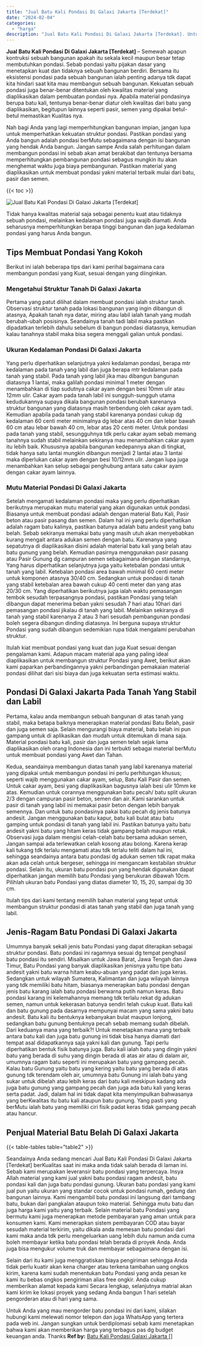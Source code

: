 ```yaml
---
title: "Jual Batu Kali Pondasi Di Galaxi Jakarta [Terdekat]"
date: "2024-02-04"
categories: 
  - "harga"
description: "Jual Batu Kali Pondasi Di Galaxi Jakarta [Terdekat]. Untuk Anda yang mau mengorder batu pondasi ini dari kami, silakan hubungi kami melewati nomor telepon da..."
---
```


**Jual Batu Kali Pondasi Di Galaxi Jakarta \[Terdekat\]** – Semewah apapun kontruksi sebuah bangunan apakah itu sekala kecil maupun besar tetap membutuhkan pondasi. Sebab pondasi yaitu pijakan dasar yang menetapkan kuat dan tidaknya sebuah bangunan berdiri. Bersama itu eksistensi pondasi pada sebuah bangunan ialah penting adanya tdk dapat kita hindari saat kita mau membangun sebuah bangunan. Kekuatan sebuah pondasi juga benar-benar ditentukan oleh kwalitas material yang diaplikasikan dalam pembuatan pondasi nya. Apabila material pondasinya berupa batu kali, tentunya benar-benar diatur oleh kwalitas dari batu yang diaplikasikan, begitupun lainnya seperti pasir, semen yang dipakai betul-betul memastikan Kualitas nya.

Nah bagi Anda yang lagi memperhitungkan bangunan impian, jangan lupa untuk memperhatikan kekuatan struktur pondasi. Pastikan pondasi yang Anda bangun adalah pondasi berMutu sebagaimana dengan isi bangunan yang hendak Anda bangun. Jangan sampe Anda salah perhitungan dalam membangun pondasi ini sebab akan amat berakibat dan tentunya bersama memperhitungkan pembangunan pondasi sebagus mungkin itu akan menghemat waktu juga biaya pembangunan. Pastikan material yang diaplikasikan untuk membuat pondasi yakni material terbaik mulai dari batu, pasir dan semen.

{{< toc >}}

![Jual Batu Kali Pondasi Di Galaxi Jakarta [Terdekat]](/images/jual-batu-kali-02.png)

Tidak hanya kwalitas material saja sebagai penentu kuat atau tidaknya sebuah pondasi, melainkan kedalaman pondasi juga wajib diamati. Anda seharusnya memperhitungkan berapa tinggi bangunan dan juga kedalaman pondasi yang harus Anda bangun.

## Tips Membuat Pondasi Yang Kokoh

Berikut ini ialah beberapa tips dari kami perihal bagaimana cara membangun pondasi yang Kuat, sesuai dengan yang diinginkan.

### Mengetahui Struktur Tanah Di Galaxi Jakarta

Pertama yang patut dilihat dalam membuat pondasi ialah struktur tanah. Observasi struktur tanah pada lokasi bangunan yang ingin dibangun di atasnya, Apakah tanah nya datar, miring atau labil ialah tanah yang mudah berubah-ubah posisinya. Seandainya tanah tadi labil maka pastikan dipadatkan terlebih dahulu sebelum di bangun pondasi diatasnya, kemudian kalau tanahnya stabil maka bisa segera menggali galian untuk pondasi.

### Ukuran Kedalaman Pondasi Di Galaxi Jakarta

Yang perlu diperhatikan selanjutnya yakni kedalaman pondasi, berapa mtr kedalaman pada tanah yang labil dan juga berapa mtr kedalaman pada tanah yang stabil. Pada tanah yang labil jika mau dibangun bangunan diatasnya 1 lantai, maka galilah pondasi minimal 1 meter dengan menambahkan di tiap sudutnya cakar ayam dengan besi 10mm ulir atau 12mm ulir. Cakar ayam pada tanah labil ini sungguh-sungguh utama kedudukannya supaya dikala bangunan pondasi berubah karenanya struktur bangunan yang diatasnya masih terbendung oleh cakar ayam tadi. Kemudian apabila pada tanah yang stabil karenanya pondasi cukup dg kedalaman 60 centi meter minimalnya dg lebar atas 40 cm dan lebar bawah 60 cm atau lebar bawah 40 cm, lebar atas 20 centi meter. Untuk pondasi pada tanah yang stabil, sesungguhnya tdk perlu cakar ayam sebab memang tanahnya sudah stabil melainkan sekiranya mau menambahkan cakar ayam itu lebih baik. Khususnya apabila bangunan kedepannya akan di tingkat, tidak hanya satu lantai mungkin dibangun menjadi 2 lantai atau 3 lantai maka diperlukan cakar ayam dengan besi 10/12mm ulir. Jangan lupa juga menambahkan kan selup sebagai penghubung antara satu cakar ayam dengan cakar ayam lainnya.

### Mutu Material Pondasi Di Galaxi Jakarta

Setelah mengamati kedalaman pondasi maka yang perlu diperhatikan berikutnya merupakan mutu material yang akan digunakan untuk pondasi. Biasanya untuk membuat pondasi adalah dengan material Batu Kali, Pasir beton atau pasir pasang dan semen. Dalam hal ini yang perlu diperhatikan adalah ragam batu kalinya, pastikan batunya adalah batu andesit yang batu belah. Sebab sekiranya memakai batu yang masih utuh akan menyebabkan kurang mengait antara adukan semen dengan batu. Karenanya yang sepatutnya di diaplikasikan disini adalah material batu kali yang belah atau batu gunung yang belah. Kemudian pasirnya menggunakan pasir pasang atau Pasir Gunung dg campuran semen sebagaimana dengan standarnya, Yang harus diperhatikan selanjutnya juga yaitu ketebalan pondasi untuk tanah yang labil. Ketebalan pondasi area bawah minimal 60 centi meter untuk komponen atasnya 30/40 cm. Sedangkan untuk pondasi di tanah yang stabil ketebalan area bawah cukup 40 centi meter dan yang atas 20/30 cm. Yang diperhatikan berikutnya juga ialah waktu pemasangan tembok sesudah terpasangnya pondasi, pastikan Pondasi yang telah dibangun dapat menerima beban yakni sesudah 7 hari atau 10hari dari pemasangan pondasi jikalau di tanah yang labil. Melainkan sekiranya di tanah yang stabil karenanya 2 atau 3 hari sesudah pembangunan pondasi boleh segera dibangun dinding diatasnya. Ini berguna supaya struktur Pondasi yang sudah dibangun sedemikian rupa tidak mengalami perubahan struktur.

Itulah kiat membuat pondasi yang kuat dan juga Kuat sesuai dengan pengalaman kami. Adapun macam material apa yang paling ideal diaplikasikan untuk membangun struktur Pondasi yang Awet, berikut akan kami paparkan perbandingannya yakni perbandingan pemakaian material pondasi dilihat dari sisi biaya dan juga kekuatan serta estimasi waktu.

## Pondasi Di Galaxi Jakarta Pada Tanah Yang Stabil dan Labil

Pertama, kalau anda membangun sebuah bangunan di atas tanah yang stabil, maka betapa baiknya menerapkan material pondasi Batu Belah, pasir dan juga semen saja. Selain mengurangi biaya material, batu belah ini pun gampang untuk di aplikasikan dan mudah untuk ditemukan di mana saja. Material pondasi batu kali, pasir dan juga semen telah sejak lama diaplikasikan oleh orang Indonesia dan ini terbukti sebagai material berMutu untuk membuat pondasi yang Awet dan Tahan.

Kedua, seandainya membangun diatas tanah yang labil karenanya material yang dipakai untuk membangun pondasi ini perlu perhitungan khusus; seperti wajib menggunakan cakar ayam, selup, Batu Kali Pasir dan semen. Untuk cakar ayam, besi yang diaplikasikan bagusnya ialah besi ulir 10mm ke atas. Kemudian untuk corannya menggunakan batu pecah/ batu split ukuran 2/3 dengan campuran pasir beton, semen dan air. Kami sarankan untuk pasir di tanah yang labil ini memakai pasir beton dengan lebih banyak semennya. Dan untuk batu pondasinya pakai batu pecah dg jenis batunya andesit. Jangan menggunakan batu kapur, batu kali bulat atau batu gamping untuk pondasi di tanah yang labil ini. Pastikan batunya yaitu batu andesit yakni batu yang hitam keras tidak gampang belah maupun retak. Observasi juga dalam mengisi celah-celah batu bersama adukan semen, Jangan sampai ada terlewatkan celah kosong atau bolong. Karena kerap kali tukang tdk terlalu mengamati atau tdk terlalu teliti dalam hal ini, sehingga seandainya antara batu pondasi dg adukan semen tdk rapat maka akan ada celah untuk bergeser, sehingga ini mengancam kestabilan struktur pondasi. Selain itu, ukuran batu pondasi pun yang hendak digunakan dapat diperhatikan jangan memilih batu Pondasi yang berukuran dibawah 10cm. Pilihlah ukuran batu Pondasi yang diatas diameter 10, 15, 20, sampai dg 30 cm.

Itulah tips dari kami tentang memilih bahan material yang tepat untuk membangun struktur pondasi di atas tanah yang stabil dan juga tanah yang labil.

## Jenis-Ragam Batu Pondasi Di Galaxi Jakarta

Umumnya banyak sekali jenis batu Pondasi yang dapat diterapkan sebagai struktur pondasi. Batu pondasi ini ragamnya sesuai dg tempat penghasil batu pondasi itu sendiri. Misalkan untuk Jawa Barat, Jawa Tengah dan Jawa Timur, Batu Pondasi yang banyak diaplikasikan jenisnya yaitu tipe batu andesit yakni batu warna hitam keabu-abuan yang padat dan juga keras. Sedangkan untuk wilayah Sumatera, Kalimantan dan juga wilayah lainnya yang tdk memiliki batu hitam, biasanya menerapkan batu pondasi dengan jenis batu karang ialah batu pondasi berwarna putih namun keras. Batu pondasi karang ini kelemahannya memang tdk terlalu rekat dg adukan semen, namun untuk kekerasan batunya sendiri telah cukup kuat. Batu kali dan batu gunung pada dasarnya mempunyai macam yang sama yakni batu andesit. Batu kali itu bentuknya kebanyakan bulat maupun lonjong, sedangkan batu gunung bentuknya pecah sebab memang sudah dibelah. Dari keduanya mana yang terbaik?! Untuk menetapkan mana yang terbaik antara batu kali dan juga batu gunung ini tidak bisa hanya diamati dari tempat asal didapatkannya saja yakni kali dan gunung. Tapi perlu diperhatikan bentuk fisik batunya juga. Batu kali ialah batu yang dingin yakni batu yang berada di suhu yang dingin berada di atas air atau di dalam air, umumnya ragam batu seperti ini merupakan batu yang gampang pecah. Kalau batu Gunung yaitu batu yang kering yaitu batu yang berada di atas gunung tdk terendam oleh air, umumnya batu Gunung ini ialah batu yang sukar untuk dibelah atau lebih keras dari batu kali meskipun kadang ada juga batu gunung yang gampang pecah dan juga ada batu kali yang keras serta padat. Jadi, dalam hal ini tidak dapat kita menyimpulkan bahwasanya yang berKwalitas itu batu kali ataupun batu gunung. Yang pasti yang berMutu ialah batu yang memiliki ciri fisik padat keras tidak gampang pecah atau hancur.

## Penjual Material Batu Belah Di Galaxi Jakarta

{{< table-tables table="table2" >}}

Seandainya Anda sedang mencari Jual Batu Kali Pondasi Di Galaxi Jakarta \[Terdekat\] berKualitas saat ini maka anda tidak salah berada di laman ini. Sebab kami merupakan leveransir batu pondasi yang terpercaya. Insya Allah material yang kami jual yakni batu pondasi ragam andesit, batu pondasi kali dan juga batu pondasi gunung. Ukuran batu pondasi yang kami jual pun yaitu ukuran yang standar cocok untuk pondasi rumah, gedung dan bangunan lainnya. Kami mengambil batu pondasi ini langsung dari tambang batu, bukan dari pangkalan ataupun toko material. Sehingga mutu batu dan juga harga kami yaitu yang terbaik. Selain material batu Pondasi yang bermutu kami juga menerapkan metode pembayaran yang aman untuk para konsumen kami. Kami menerapkan sistem pembayaran COD atau bayar sesudah material terkirim, yaitu dikala anda memesan batu pondasi dari kami maka anda tdk perlu mengeluarkan uang lebih dulu namun anda cuma boleh membayar ketika batu pondasi telah berada di proyek Anda. Anda juga bisa mengukur volume truk dan membayar sebagaimana dengan isi.

Selain dari itu kami juga menggratiskan biaya pengiriman sehingga Anda tidak perlu kuatir akan kena charger atau terkena tambahan uang ongkos kirim, karena kami sudah menentukan batu Pondasi yang anda pesan ke kami itu bebas ongkos pengiriman alias free ongkir. Anda cukup memberikan alamat kepada kami Secara lengkap, selanjutnya matrial akan kami kirim ke lokasi proyek yang sedang Anda bangun 1 hari setelah pengorderan atau di hari yang sama.

Untuk Anda yang mau mengorder batu pondasi ini dari kami, silakan hubungi kami melewati nomor telepon dan juga WhatsApp yang tertera pada web ini. Jangan sungkan untuk berdiplomasi sebab kami menetapkan bahwa kami akan memberikan harga yang terbagus pas dg budget keuangan anda. Thanks
**Ref by:** [Batu Kali Pondasi Galaxi Jakarta []](https://id.wikipedia.org/wiki/Batu)
